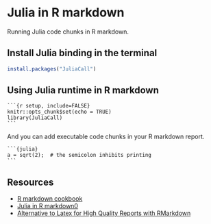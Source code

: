 # Julia in R markdown


Running Julia code chunks in R markdown.

<!--more-->

## Install Julia binding in the terminal

```r
install.packages("JuliaCall")
```

## Using Julia runtime in R markdown

``````
```{r setup, include=FALSE}
knitr::opts_chunk$set(echo = TRUE)
library(JuliaCall)
```
``````

And you can add executable code chunks in your R markdown report.

``````
```{julia}
a = sqrt(2);  # the semicolon inhibits printing
```
``````

## Resources

- [R markdown cookbook](https://bookdown.org/yihui/rmarkdown-cookbook/)
- [Julia in R markdown0](https://cran.r-project.org/web/packages/JuliaCall/vignettes/Julia_in_RMarkdown.html)
- [Alternative to Latex for High Quality Reports with RMarkdown](https://speakerdeck.com/rlesur/alternative-to-latex-for-high-quality-reports-with-rmarkdown)

